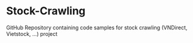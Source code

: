 # Stock-Crawling
GitHub Repository containing code samples for stock crawling (VNDirect, Vietstock, ...) project
